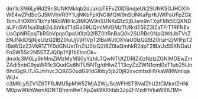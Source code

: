 dm1lc3M6Ly9ld29nSUNKMklqb2dJaklpTEFvZ0lDSndjeUk2SUNKSGJHOXlhWE4wZFdScGJ5MVhVR0Y1UjNKbFpXNGlMQW9nSUNKaFpHUWlPaUFpZGk1bmJHOXlhV1IxYzNRdWRHc2lMQW9nSUNKd2IzSjBJam9nTXpFMk5EQXNDaUFnSW1sa0lqb2dJbVkxT1dGa09UQmlMVGMzTURrdE5EZ3lZaTFrT1RFNExUaGpNREpqTkRSbVpqaGpaU0lzQ2lBZ0ltRnBaQ0k2SURBc0NpQWdJbTVsZENJNklDSjNjeUlzQ2lBZ0luUjVjR1VpT2lBaWJtOXVaU0lzQ2lBZ0ltaHZjM1FpT2lBaWQzZ3VkR1Z1Y0dGNUxtTnZiU0lzQ2lBZ0luQmhkR2dpT2lBaUx5SXNDaUFnSW5Sc2N5STZJQ0p1YjI1bElncDk=
dmxlc3M6Ly9kMmZiMzMyMS0yYzhlLTQwNTUtZDRlZi0zNzIzZGNlMDEwZmZAdi5nbG9yaWR1c3QudGs6NTU5NTg/dHlwZT13cyZzZWN1cml0eT1ub25lJnBhdGg9JTJGJmhvc3Q9ZG0udG91dGlhby5jb20jR2xvcmlzdHVkaW8tWmlqaWU=
c3M6Ly9ZV1Z6TFRJMU5pMW5ZMjA2WjJScWFHSTBValZhU2tCMkxtZHNiM0pwWkhWemRDNTBhem8wTXpZek9RI0dsb3JpZHVzdHVkaW8tU1M=